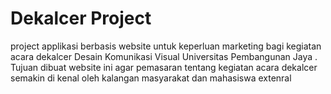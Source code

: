 ﻿# Dekalcer Project
 project applikasi berbasis website untuk keperluan marketing bagi kegiatan acara dekalcer Desain Komunikasi Visual Universitas Pembangunan Jaya . Tujuan dibuat website ini agar pemasaran tentang kegiatan acara dekalcer semakin di kenal oleh kalangan masyarakat dan mahasiswa extenral
